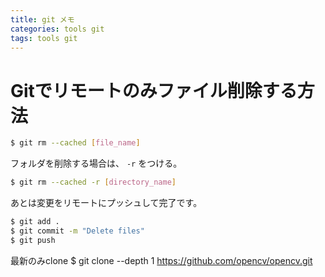 ```yaml
---
title: git メモ
categories: tools git 
tags: tools git
---
```


# Gitでリモートのみファイル削除する方法

```sh
$ git rm --cached [file_name]
```

フォルダを削除する場合は、 `-r` をつける。

```sh
$ git rm --cached -r [directory_name]
```

あとは変更をリモートにプッシュして完了です。

```sh
$ git add .
$ git commit -m "Delete files"
$ git push
```

最新のみclone
$ git clone --depth 1 https://github.com/opencv/opencv.git
